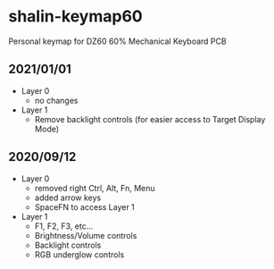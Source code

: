 # shalin-keymap60
Personal keymap for DZ60 60% Mechanical Keyboard PCB

## 2021/01/01
- Layer 0 
  - no changes
- Layer 1
  - Remove backlight controls (for easier access to Target Display Mode)

## 2020/09/12
- Layer 0
  - removed right Ctrl, Alt, Fn, Menu
  - added arrow keys
  - SpaceFN to access Layer 1
- Layer 1
  - F1, F2, F3, etc...
  - Brightness/Volume controls
  - Backlight controls
  - RGB underglow controls
  

